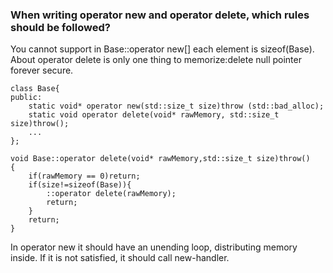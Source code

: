 ### When writing operator new and operator delete, which rules should be followed?
You cannot support in Base::operator new[] each element is sizeof(Base).
About operator delete is only one thing to memorize:delete null pointer forever
secure.
```
class Base{
public:
	static void* operator new(std::size_t size)throw (std::bad_alloc);
	static void operator delete(void* rawMemory, std::size_t size)throw();
	...
};

void Base::operator delete(void* rawMemory,std::size_t size)throw()
{
	if(rawMemory == 0)return;
	if(size!=sizeof(Base)){
		::operator delete(rawMemory);
		return;
	}
	return;
}
```
In operator new it should have an unending loop, distributing memory inside.
If it is not satisfied, it should call new-handler.
